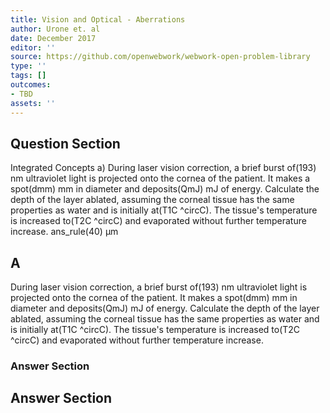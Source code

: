 ```yaml
---
title: Vision and Optical - Aberrations
author: Urone et. al
date: December 2017
editor: ''
source: https://github.com/openwebwork/webwork-open-problem-library
type: ''
tags: []
outcomes:
- TBD
assets: ''
---
```


## Question Section 

Integrated Concepts 
a) During laser vision correction, a brief burst of(193) nm ultraviolet light is projected onto the cornea of the patient. It makes a spot(dmm) mm in diameter and deposits(QmJ) mJ of energy. Calculate the depth of the layer ablated, assuming the corneal tissue has the same properties as water and is initially at(T1C ^circC). The tissue's temperature is increased to(T2C ^circC) and evaporated without further temperature increase.
ans_rule(40) µm
## A
During laser vision correction, a brief burst of(193) nm ultraviolet light is projected onto the cornea of the patient. It makes a spot(dmm) mm in diameter and deposits(QmJ) mJ of energy. Calculate the depth of the layer ablated, assuming the corneal tissue has the same properties as water and is initially at(T1C ^circC). The tissue's temperature is increased to(T2C ^circC) and evaporated without further temperature increase.
### Answer Section


## Answer Section

